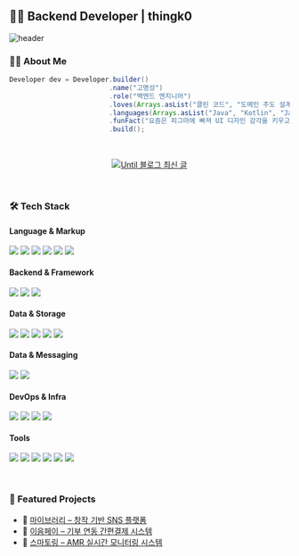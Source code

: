## 🧑‍💻 Backend Developer | thingk0

![header](https://capsule-render.vercel.app/api?type=venom&color=0:89CFF0,100:1E90FF&height=250&section=header&text=Hi!%20I'm%20thingk0&fontSize=80&fontColor=111111&fontAlign=50&fontAlignY=40&desc=My%20Name%20is%20KoMyoungSung&descAlign=50&descAlignY=65&descSize=26&descColor=333333)

### 👨‍💻 About Me
```java
Developer dev = Developer.builder()
                         .name("고명성")
                         .role("백엔드 엔지니어")
                         .loves(Arrays.asList("클린 코드", "도메인 주도 설계", "복잡한 문제 해결", "성능 개선"))
                         .languages(Arrays.asList("Java", "Kotlin", "JavaScript", "Python"))
                         .funFact("요즘은 피그마에 빠져 UI 디자인 감각을 키우고 있어요!")
                         .build();
```

</br>

<p align="center">
  <a href="https://until.blog/@thingk0">
    <img src="https://ryc04otowj.execute-api.ap-northeast-2.amazonaws.com/blog-posts-svg?username=thingk0" alt="Until 블로그 최신 글" />
  </a>
</p>

</br>

### 🛠 Tech Stack

#### Language & Markup  
<img src="https://img.shields.io/badge/Java-17+-red?style=flat-square&logo=openjdk" /> <img src="https://img.shields.io/badge/Kotlin-Backend-blueviolet?style=flat-square&logo=kotlin" />
<img src="https://img.shields.io/badge/Python-Algorithms-3776AB?style=flat-square&logo=python" />
<img src="https://img.shields.io/badge/JavaScript-ES6-F7DF1E?style=flat-square&logo=javascript&logoColor=black" />
<img src="https://img.shields.io/badge/HTML5-Markup-E34F26?style=flat-square&logo=html5&logoColor=white" />
<img src="https://img.shields.io/badge/CSS3-Style-1572B6?style=flat-square&logo=css3&logoColor=white" />

#### Backend & Framework  
<img src="https://img.shields.io/badge/SpringBoot-3.x-6DB33F?style=flat-square&logo=springboot" /> <img src="https://img.shields.io/badge/SpringSecurity-Auth-6DB33F?style=flat-square&logo=springsecurity" />
<img src="https://img.shields.io/badge/NestJS-NodeJS-DD0031?style=flat-square&logo=nestjs" />

#### Data & Storage  
<img src="https://img.shields.io/badge/JPA-ORM-59666C?style=flat-square&logo=hibernate" /> <img src="https://img.shields.io/badge/Querydsl-TypeSafeQuery-4169E1?style=flat-square" />
<img src="https://img.shields.io/badge/PostgreSQL-Relational-4169E1?style=flat-square&logo=postgresql" />
<img src="https://img.shields.io/badge/MySQL-Relational-4479A1?style=flat-square&logo=mysql&logoColor=white" />
<img src="https://img.shields.io/badge/Redis-InMemory-DC382D?style=flat-square&logo=redis&logoColor=white" />

#### Data & Messaging  
<img src="https://img.shields.io/badge/Kafka-Streaming-231F20?style=flat-square&logo=apachekafka" /> <img src="https://img.shields.io/badge/Elasticsearch-Search-005571?style=flat-square&logo=elasticsearch" />

#### DevOps & Infra  
<img src="https://img.shields.io/badge/Git-VersionControl-F05032?style=flat-square&logo=git&logoColor=white" /> <img src="https://img.shields.io/badge/Docker-Container-2496ED?style=flat-square&logo=docker&logoColor=white" />
<img src="https://img.shields.io/badge/Jenkins-CI/CD-D24939?style=flat-square&logo=jenkins&logoColor=white" />
<img src="https://img.shields.io/badge/Nginx-Server-009639?style=flat-square&logo=nginx&logoColor=white" />

#### Tools  
<img src="https://img.shields.io/badge/IntelliJ-IDE-000000?style=flat-square&logo=intellijidea" /> <img src="https://img.shields.io/badge/Postman-API-F96D00?style=flat-square&logo=postman" />
<img src="https://img.shields.io/badge/Notion-Docs-000000?style=flat-square&logo=notion" />
<img src="https://img.shields.io/badge/Figma-Design-F24E1E?style=flat-square&logo=figma" />
<img src="https://img.shields.io/badge/Jira-Management-0052CC?style=flat-square&logo=jira" />
<img src="https://img.shields.io/badge/Confluence-Wiki-172B4D?style=flat-square&logo=confluence" />

</br>

### 📂 Featured Projects

- 📌 [마이브러리 – 창작 기반 SNS 플랫폼](https://github.com/thingk0/mybrary)
- 📌 [이음페이 – 기부 연동 간편결제 시스템](https://github.com/thingk0/ieumpay)
- 📌 [스마토링 – AMR 실시간 모니터링 시스템](https://github.com/thingk0/smartoring)
